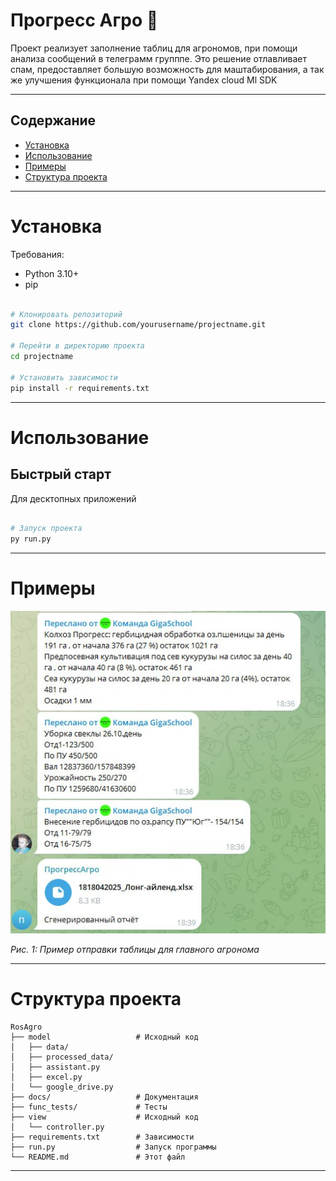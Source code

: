 # Прогресс Агро 🌟

Проект реализует заполнение таблиц для агрономов, при помощи анализа сообщений в телеграмм групппе. 
Это решение отлавливает спам, предоставляет большую возможность для маштабирования, а так же улучшения функционала при помощи Yandex cloud Ml SDK

---

## Содержание
- [Установка](#установка)
- [Использование](#использование)
- [Примеры](#примеры)
- [Структура проекта](#структура-проекта)

---

# Установка

Требования:
- Python 3.10+
- pip

```bash

# Клонировать репозиторий
git clone https://github.com/yourusername/projectname.git

# Перейти в директорию проекта
cd projectname

# Установить зависимости
pip install -r requirements.txt
```

---

# Использование

## Быстрый старт
Для десктопных приложений

```bash

# Запуск проекта
py run.py
```
---

# Примеры

![Скриншот интерфейса](photo_2025-04-18_19-20-32.jpg)

*Рис. 1: Пример отправки таблицы для главного агронома*

---
# Структура проекта

```
RosAgro
├── model                   # Исходный код      
│   ├── data/
│   ├── processed_data/ 
│   ├── assistant.py
│   ├── excel.py
│   └── google_drive.py
├── docs/                   # Документация
├── func_tests/             # Тесты
├── view                    # Исходный код 
│   └── controller.py
├── requirements.txt        # Зависимости
├── run.py                  # Запуск программы
└── README.md               # Этот файл
```

---
